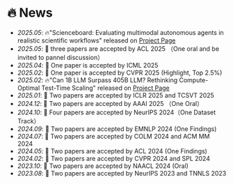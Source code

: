 # 🔥 News
- *2025.05*: 🔥"Scienceboard: Evaluating multimodal autonomous agents in realistic scientific workflows" released on [Project Page](https://qiushisun.github.io/ScienceBoard-Home/)
- *2025.05*: 🎉 three papers are accepted by ACL 2025 （One oral and be invited to pannel discussion）
- *2025.04*: 🎉 One   paper  is accepted by ICML 2025
- *2025.02*: 🎉 One   paper  is accepted by CVPR 2025 (Highlight, Top 2.5%)
- *2025.02*: 🔥"Can 1B LLM Surpass 405B LLM? Rethinking Compute-Optimal Test-Time Scaling" released on [Project Page](https://github.com/RyanLiu112/compute-optimal-tts)
- *2025.01*: 🎉 Two   papers are accepted by ICLR 2025 and TCSVT 2025
- *2024.12*: 🎉 Two   papers are accepted by AAAI 2025 （One Oral）
- *2024.10*: 🎉 Four  papers are accepted by NeurIPS 2024（One Dataset Track）
- *2024.09*: 🎉 Two   papers are accepted by EMNLP 2024 (One Findings)
- *2024.07*: 🎉 Two   papers are accepted by COLM 2024 and ACM MM 2024 
- *2024.05*: 🎉 Two   papers are accepted by ACL 2024 (One Findings)
- *2024.02*: 🎉 Two   papers are accepted by CVPR 2024 and SPL 2024
- *2023.10*: 🎉 Two   papers are accepted by NAACL 2024 (Oral)
- *2023.08*: 🎉 Two   papers are accepted by NeurIPS 2023 and TNNLS 2023
